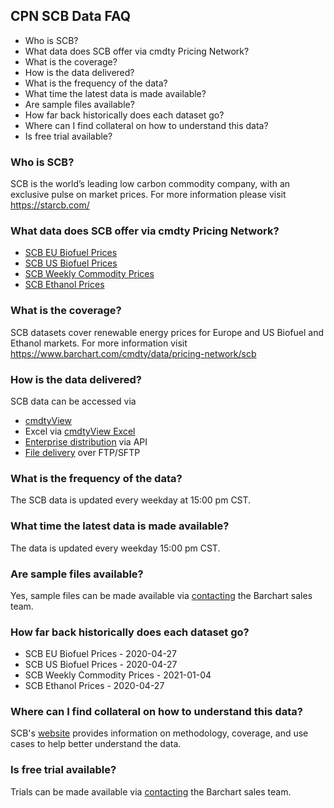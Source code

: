 ## CPN SCB Data FAQ
* Who is SCB?
* What data does SCB offer via cmdty Pricing Network?
* What is the coverage?
* How is the data delivered?
* What is the frequency of the data?
* What time the latest data is made available?
* Are sample files available?
* How far back historically does each dataset go?
* Where can I find collateral on how to understand this data?
* Is free trial available?

### Who is SCB?
SCB is the world’s leading low carbon commodity company, with an exclusive pulse on market prices.
For more information please visit https://starcb.com/

### What data does SCB offer via cmdty Pricing Network?
* [SCB EU Biofuel Prices](https://www.barchart.com/solutions/data/market/SCB_BIOFUEL_EU)
* [SCB US Biofuel Prices](https://www.barchart.com/solutions/data/market/SCB_BIOFUEL_US)
* [SCB Weekly Commodity Prices](https://www.barchart.com/solutions/data/market/SCB_CPN_OTHERS)
* [SCB Ethanol Prices](https://www.barchart.com/solutions/data/market/SCB_ETHANOL)

### What is the coverage?
SCB datasets cover renewable energy prices for Europe and US Biofuel and Ethanol markets. For more information visit https://www.barchart.com/cmdty/data/pricing-network/scb

### How is the data delivered?
SCB data can be accessed via
* [cmdtyView](https://www.barchart.com/cmdty/trading/cmdtyview)
* Excel via [cmdtyView Excel](https://www.barchart.com/cmdty/trading/cmdtyview-excel)
* [Enterprise distribution](https://www.barchart.com/cmdty/contact) via API
* [File delivery](https://www.barchart.com/cmdty/contact) over FTP/SFTP

### What is the frequency of the data?
The SCB data is updated every weekday at 15:00 pm CST.

### What time the latest data is made available?
The data is updated every weekday 15:00 pm CST.

### Are sample files available?
Yes, sample files can be made available via [contacting](https://www.barchart.com/cmdty/contact) the Barchart sales team.

### How far back historically does each dataset go?
* SCB EU Biofuel Prices - 2020-04-27
* SCB US Biofuel Prices - 2020-04-27
* SCB Weekly Commodity Prices - 2021-01-04
* SCB Ethanol Prices - 2020-04-27

### Where can I find collateral on how to understand this data?
SCB's [website](https://starcb.com/) provides information on methodology, coverage, and use cases to help better understand the data.

### Is free trial available?
Trials can be made available via [contacting](https://www.barchart.com/cmdty/contact) the Barchart sales team.

